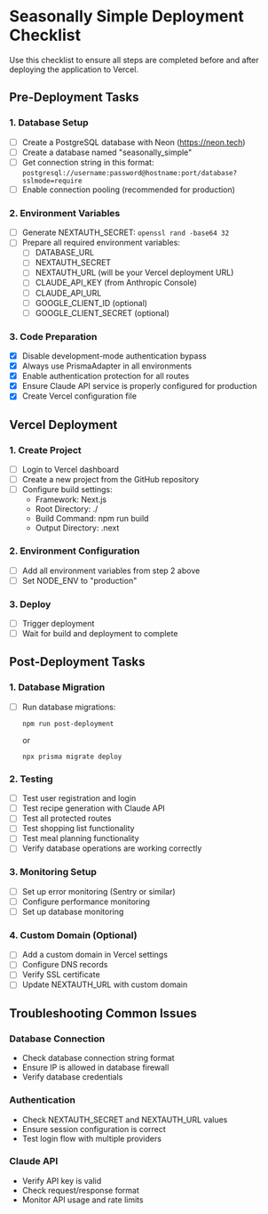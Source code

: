 # Seasonally Simple Deployment Checklist

Use this checklist to ensure all steps are completed before and after deploying the application to Vercel.

## Pre-Deployment Tasks

### 1. Database Setup
- [ ] Create a PostgreSQL database with Neon (https://neon.tech)
- [ ] Create a database named "seasonally_simple"
- [ ] Get connection string in this format: `postgresql://username:password@hostname:port/database?sslmode=require`
- [ ] Enable connection pooling (recommended for production)

### 2. Environment Variables
- [ ] Generate NEXTAUTH_SECRET: `openssl rand -base64 32`
- [ ] Prepare all required environment variables:
  - [ ] DATABASE_URL
  - [ ] NEXTAUTH_SECRET
  - [ ] NEXTAUTH_URL (will be your Vercel deployment URL)
  - [ ] CLAUDE_API_KEY (from Anthropic Console)
  - [ ] CLAUDE_API_URL
  - [ ] GOOGLE_CLIENT_ID (optional)
  - [ ] GOOGLE_CLIENT_SECRET (optional)

### 3. Code Preparation
- [x] Disable development-mode authentication bypass
- [x] Always use PrismaAdapter in all environments
- [x] Enable authentication protection for all routes
- [x] Ensure Claude API service is properly configured for production
- [x] Create Vercel configuration file

## Vercel Deployment

### 1. Create Project
- [ ] Login to Vercel dashboard
- [ ] Create a new project from the GitHub repository
- [ ] Configure build settings:
  - Framework: Next.js
  - Root Directory: ./
  - Build Command: npm run build
  - Output Directory: .next

### 2. Environment Configuration
- [ ] Add all environment variables from step 2 above
- [ ] Set NODE_ENV to "production"

### 3. Deploy
- [ ] Trigger deployment
- [ ] Wait for build and deployment to complete

## Post-Deployment Tasks

### 1. Database Migration
- [ ] Run database migrations:
  ```
  npm run post-deployment
  ```
  or
  ```
  npx prisma migrate deploy
  ```

### 2. Testing
- [ ] Test user registration and login
- [ ] Test recipe generation with Claude API
- [ ] Test all protected routes
- [ ] Test shopping list functionality
- [ ] Test meal planning functionality
- [ ] Verify database operations are working correctly

### 3. Monitoring Setup
- [ ] Set up error monitoring (Sentry or similar)
- [ ] Configure performance monitoring
- [ ] Set up database monitoring

### 4. Custom Domain (Optional)
- [ ] Add a custom domain in Vercel settings
- [ ] Configure DNS records
- [ ] Verify SSL certificate
- [ ] Update NEXTAUTH_URL with custom domain

## Troubleshooting Common Issues

### Database Connection
- Check database connection string format
- Ensure IP is allowed in database firewall
- Verify database credentials

### Authentication
- Check NEXTAUTH_SECRET and NEXTAUTH_URL values
- Ensure session configuration is correct
- Test login flow with multiple providers

### Claude API
- Verify API key is valid
- Check request/response format
- Monitor API usage and rate limits